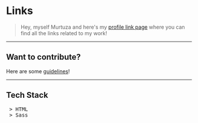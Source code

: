 # Links

> Hey, myself Murtuza and here's my [profile link page](https://murtuzaalisurti.github.io/links/) where you can find all the links related to my work!

---

## Want to contribute?

Here are some [guidelines](https://github.com/murtuzaalisurti/murtuzaalisurti.github.io/links/blob/master/contributing.md)!

---

## Tech Stack

<pre>
 > HTML
 > Sass
</pre>
